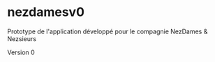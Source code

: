 # nezdamesv0

Prototype de l'application développé pour le compagnie NezDames	&	Nezsieurs	

Version 0

